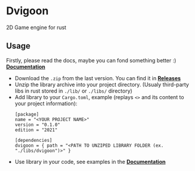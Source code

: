 # Dvigoon
2D Game engine for rust

## Usage
Firstly, please read the docs, maybe you can fond something better :) **[Documentation](DOCS.md)**
* Download the `.zip` from the last version. You can find it in **[Releases](https://github.com/LeviiLovie/dvigoon/releases)**
* Unzip the library archive into your project directory. (Usualy third-party libs in rust stored in `./lib/` or `./libs/` directory)
* Add library to your `Cargo.toml`, example (replays `<>` and its content to your project information):
  ```
  [package]
  name = "<YOUR PROJECT NAME>"
  version = "0.1.0"
  edition = "2021"
  
  [dependencies]
  dvigoon = { path = "<PATH TO UNZIPED LIBRARY FOLDER (ex. "./libs/dvigoon")>" }
  ```
* Use library in your code, see examples in the **[Documentation](DOCS.md)**

